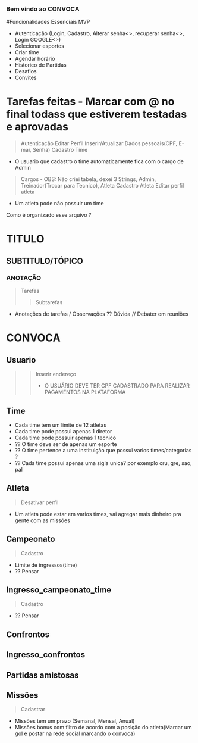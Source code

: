 <h3> Bem vindo ao <b>CONVOCA</b></h3>


#Funcionalidades Essenciais MVP
- Autenticação (Login<V>, Cadastro<V>, Alterar senha<>, recuperar senha<>, Login GOOGLE<>)
- Selecionar esportes
- Criar time
- Agendar horário
- Historico de Partidas
- Desafios
- Convites



# Tarefas feitas - Marcar com @ no final todass que estiverem testadas e aprovadas
> Autenticação 
> Editar Perfil
> Inserir/Atualizar Dados pessoais(CPF, E-mai, Senha)
> Cadastro Time
- O usuario que cadastro o time automaticamente fica com o cargo de Admin
> Cargos - OBS: Não criei tabela, dexei 3 Strings, Admin, Treinador(Trocar para Tecnico), Atleta
> Cadastro Atleta
> Editar perfil atleta
- Um atleta pode não possuir um time



Como é organizado esse arquivo ?
#    TITULO
##   SUBTITULO/TÓPICO
###  ANOTAÇÃO
> Tarefas
>> Subtarefas
- Anotações de tarefas / Observações
?? Dúvida // Debater em reuniões

# CONVOCA

## Usuario
>> Inserir endereço
>>- O USUÁRIO DEVE TER CPF CADASTRADO PARA REALIZAR PAGAMENTOS NA PLATAFORMA


## Time
- Cada time tem um limite de 12 atletas
- Cada time pode possui apenas 1 diretor
- Cada time pode possuir apenas 1 tecnico
- ?? O time deve ser de apenas um esporte 
- ?? O time pertence a uma instituição que possui varios times/categorias ?
- ?? Cada time possui apenas uma sigla unica? por exemplo cru, gre, sao, pal



## Atleta
> Desativar perfil
- Um atleta pode estar em varios times, vai agregar mais dinheiro pra gente com as missões



## Campeonato
> Cadastro
- Limite de ingressos(time)
- ?? Pensar


## Ingresso_campeonato_time
> Cadastro
- ?? Pensar

## Confrontos

## Ingresso_confrontos

## Partidas amistosas


## Missões
> Cadastrar
- Missões tem um prazo (Semanal, Mensal, Anual)
- Missões bonus com filtro de acordo com a posição do atleta(Marcar um gol e postar na rede social marcando o convoca)


